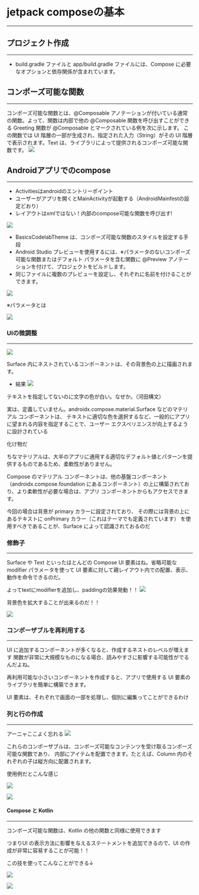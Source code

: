 # jetpack composeの基本

****

## プロジェクト作成

****

- build.gradle ファイルと app/build.gradle ファイルには、Compose に必要なオプションと依存関係が含まれています。

## コンポーズ可能な関数

****

コンポーズ可能な関数とは、@Composable アノテーションが付いている通常の関数。よって、関数は内部で他の @Composable 関数を呼び出すことができる
Greeting 関数が @Composable とマークされている例を次に示します。
この関数では UI 階層の一部が生成され、指定された入力（String）がその UI 階層で表示されます。Text は、ライブラリによって提供されるコンポーズ可能な関数です。
![](../../img/compose1.png)

## Androidアプリでのcompose

****

- Activitiesはandroidのエントリーポイント
- ユーザーがアプリを開くとMainActivityが起動する（AndroidMainfestの設定どおり）
- レイアウトはxmlではない！内部のcompose可能な関数を呼び出す!

![](../../img/compose2.png)

- BasicsCodelabTheme は、コンポーズ可能な関数のスタイルを設定する手段
- Android Studio プレビューを使用するには、※パラメータのないコンポーズ可能な関数またはデフォルト パラメータを含む関数に @Preview アノテーションを付けて、プロジェクトをビルドします。
- 同じファイルに複数のプレビューを設定し、それぞれに名前を付けることができます。

![](../../img/compose3.png)


※パラメータとは

![](../../img/parameter.png)


### UIの微調整

****

![](../../img/compose4.png)

Surface 内にネストされているコンポーネントは、その背景色の上に描画されます。


- 結果
![](../../img/HerroAndroid.png)

テキストを指定してないのに文字の色が白い。なぜか。（河田構文）

実は、定義していません。androidx.compose.material.Surface などのマテリアル コンポーネントは、
テキストに適切な色を選択するなど、一般的にアプリに望まれる内容を指定することで、ユーザー エクスペリエンスが向上するように設計されている

化け物だ

ちなマテリアルは、大半のアプリに通用する適切なデフォルト値とパターンを提供するものであるため、柔軟性がありません。

Compose のマテリアル コンポーネントは、他の基盤コンポーネント（androidx.compose.foundation にあるコンポーネント）の上に構築されており、より柔軟性が必要な場合は、アプリ コンポーネントからもアクセスできます。

今回の場合は背景が primary カラーに設定されており、
その際には背景の上にあるテキストに onPrimary カラー（これはテーマでも定義されています）
を使用すべきであることが、Surface によって認識されておるのだ

### 修飾子

****
Surface や Text といったほとんどの Compose UI 要素はね。省略可能な modifier パラメータを使って
UI 要素に対して親レイアウト内での配置、表示、動作を命令できるのだ。

よってtextにmodifierを追加し、paddingの効果発動！！
![](../../img/compose5.png)

背景色を拡大することが出来るのだ！！

![](../../img/compose6.png)

### コンポーザブルを再利用する

****

UI に追加するコンポーネントが多くなると、作成するネストのレベルが増えます
関数が非常に大規模なものになる場合、読みやすさに影響する可能性がでるんだよね。

再利用可能な小さいコンポーネントを作成すると、アプリで使用する UI 要素のライブラリを簡単に構築できます。

UI 要素は、それぞれで画面の一部を処理し、個別に編集ってことができるわけ

### 列と行の作成

****
アーニャここよく忘れる
![](../../img/compose8.png)

これらのコンポーザブルは、コンポーズ可能なコンテンツを受け取るコンポーズ可能な関数であり、
内部にアイテムを配置できます。たとえば、Column 内のそれぞれの子は縦方向に配置されます。

使用例だとこんな感じ

![](../../img/compose9.png)

![](../../img/compose10.png)

#### Compose と Kotlin

****

コンポーズ可能な関数は、Kotlin の他の関数と同様に使用できます

つまりUI の表示方法に影響を与えるステートメントを追加できるので、UI の作成が非常に容易することが可能！！

この技を使ってこんなことができる↓

![](../../img/compose11.png)

![](../../img/HerroAndroid2.png)